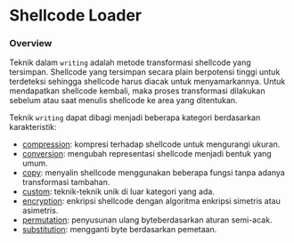 # Shellcode Loader

### Overview

Teknik dalam `writing` adalah metode transformasi shellcode yang tersimpan. Shellcode yang tersimpan secara plain berpotensi tinggi untuk terdeteksi sehingga shellcode harus diacak untuk menyamarkannya. Untuk mendapatkan shellcode kembali, maka proses transformasi dilakukan sebelum atau saat menulis shellcode ke area yang ditentukan.

Teknik `writing` dapat dibagi menjadi beberapa kategori berdasarkan karakteristik:

- [compression](compression): kompresi terhadap shellcode untuk mengurangi ukuran.
- [conversion](conversion): mengubah representasi shellcode menjadi bentuk yang umum.
- [copy](copy): menyalin shellcode menggunakan beberapa fungsi tanpa adanya transformasi tambahan.
- [custom](custom): teknik-teknik unik di luar kategori yang ada.
- [encryption](encryption): enkripsi shellcode dengan algoritma enkripsi simetris atau asimetris.
- [permutation](permutation): penyusunan ulang byteberdasarkan aturan semi-acak.
- [substitution](substitution): mengganti byte berdasarkan pemetaan.